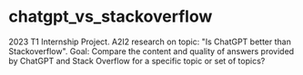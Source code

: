 # chatgpt_vs_stackoverflow
2023 T1 Internship Project. A2I2 research on topic: "Is ChatGPT better than Stackoverflow".
Goal: Compare the content and quality of answers provided by ChatGPT and Stack Overflow for a specific topic or set of topics?
